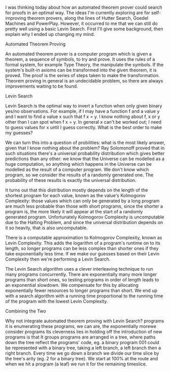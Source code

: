I was thinking today about how an automated theorem prover could search for proofs in an optimal way. The ideas I'm currently exploring are for self-improving theorem provers, along the lines of Hutter Search, Goedel Machines and PowerPlay. However, it occurred to me that we can still do pretty well using a basic Levin Search. First I'll give some background, then explain why I ended up changing my mind.

Automated Theorem Proving

An automated theorem prover is a computer program which is given a theorem, a sequence of symbols, to try and prove. It uses the rules of a formal system, for example Type Theory, the manipulate the symbols. If the system's built-in axioms can be transformed into the given theorem, it is proved. The proof is the series of steps taken to make the transformation. Theorem proving in general is an undecidable problem, so there are always improvements waiting to be found.

Levin Search

Levin Search is the optimal way to invert a function when only given binary yes/no observations. For example, if I may have a function f and a value y and I want to find a value x such that f x = y. I know nothing about f, x or y other than I can spot when f x = y. In general x can't be worked out; I need to guess values for x until I guess correctly. What is the best order to make my guesses?

We can turn this into a question of probilities: what is the most likely answer, given that I know nothing about the problem? Ray Solomonoff proved that in such situations there's a universal probability distribution which gives better predictions than any other: we know that the Universe can be modelled as a huge computation, so anything which happens in the Universe can be modelled as the result of a computer program. We don't know which program, so we consider the results of a randomly generated one. The probability of these results is exactly the universal distribution.

It turns out that this distribution mostly depends on the length of the shortest program for each value, known as the value's Kolmogorov Complexity: those values which can only be generated by a long program are much less probable than those with short programs, since the shorter a program is, the more likely it will appear at the start of a randomly generated program. Unfortunately Kolmogorov Complexity is uncomputable due to the Halting Problem, and since the universal distribution depends on it so heavily, that is also uncomputable.

There is a computable approximation to Kolmogorov Complexity, known as Levin Complexity. This adds the logarithm of a program's runtime on to its length, so longer programs can be less complex than shorter ones if they take exponentially less time. If we make our guesses based on their Levin Complexity then we're performing a Levin Search.

The Levin Search algorithm uses a clever interleaving technique to run many programs concurrently. There are exponentially many more longer programs than short ones, so testing programs in order of length leads to an exponential slowdown. We compensate for this by allocating exponentially fewer resources to longer programs than short. We end up with a search algorithm with a running time proportional to the running time of the program with the lowest Levin Complexity.

Combining the Two

Why not integrate automated theorem proving with Levin Search? programs it is enumerating these programs, we can are, the exponentially morewe consider programs Its cleverness lies in holding off the introduction of new programs is that It groups programs are arranged in a tree, where paths down the tree reflect the programs' code, eg. a binary program 001 could be represented with a binary tree, taking a left branch, a left branch then a right branch. Every time we go down a branch we divide our time slice by the tree's arity (eg. 2 for a binary tree). We start at 100% at the route and when we hit a program (a leaf) we run it for the remaining timeslice.